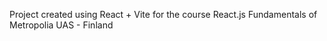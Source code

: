 Project created using React + Vite for the course React.js Fundamentals of Metropolia UAS - Finland
